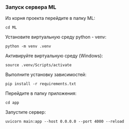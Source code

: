 ### Запуск сервера ML
Из корня проекта перейдите в папку ML:
```
cd ML
```
Установите виртуальную среду python - venv:
```
python -m venv .venv
```
Активируйте виртуальную среду (Windows):
```
source .venv/Scripts/activate
```
Выполните установку зависимостей:
```
pip install -r requirements.txt
```
Перейдите в папку приложения:
```
cd app
```
Запустите сервер:
```
uvicorn main:app --host 0.0.0.0 --port 4000 --reload
```
